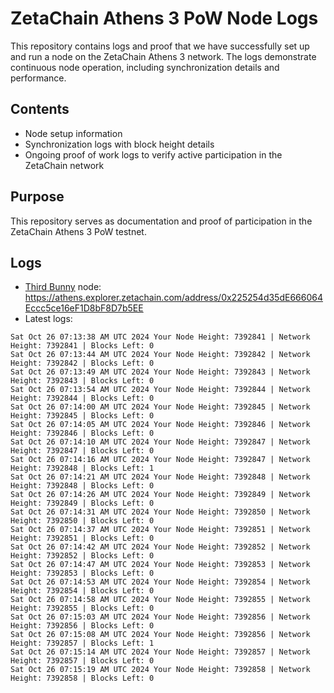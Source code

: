 # ZetaChain Athens 3 PoW Node Logs
This repository contains logs and proof that we have successfully set up and run a node on the ZetaChain Athens 3 network. The logs demonstrate continuous node operation, including synchronization details and performance.

## Contents
- Node setup information
- Synchronization logs with block height details
- Ongoing proof of work logs to verify active participation in the ZetaChain network

## Purpose
This repository serves as documentation and proof of participation in the ZetaChain Athens 3 PoW testnet.

## Logs

- [Third Bunny](https://thirdbunny.xyz/) node: https://athens.explorer.zetachain.com/address/0x225254d35dE666064Eccc5ce16eF1D8bF8D7b5EE
- Latest logs:
```
Sat Oct 26 07:13:38 AM UTC 2024 Your Node Height: 7392841 | Network Height: 7392841 | Blocks Left: 0
Sat Oct 26 07:13:44 AM UTC 2024 Your Node Height: 7392842 | Network Height: 7392842 | Blocks Left: 0
Sat Oct 26 07:13:49 AM UTC 2024 Your Node Height: 7392843 | Network Height: 7392843 | Blocks Left: 0
Sat Oct 26 07:13:54 AM UTC 2024 Your Node Height: 7392844 | Network Height: 7392844 | Blocks Left: 0
Sat Oct 26 07:14:00 AM UTC 2024 Your Node Height: 7392845 | Network Height: 7392845 | Blocks Left: 0
Sat Oct 26 07:14:05 AM UTC 2024 Your Node Height: 7392846 | Network Height: 7392846 | Blocks Left: 0
Sat Oct 26 07:14:10 AM UTC 2024 Your Node Height: 7392847 | Network Height: 7392847 | Blocks Left: 0
Sat Oct 26 07:14:16 AM UTC 2024 Your Node Height: 7392847 | Network Height: 7392848 | Blocks Left: 1
Sat Oct 26 07:14:21 AM UTC 2024 Your Node Height: 7392848 | Network Height: 7392848 | Blocks Left: 0
Sat Oct 26 07:14:26 AM UTC 2024 Your Node Height: 7392849 | Network Height: 7392849 | Blocks Left: 0
Sat Oct 26 07:14:31 AM UTC 2024 Your Node Height: 7392850 | Network Height: 7392850 | Blocks Left: 0
Sat Oct 26 07:14:37 AM UTC 2024 Your Node Height: 7392851 | Network Height: 7392851 | Blocks Left: 0
Sat Oct 26 07:14:42 AM UTC 2024 Your Node Height: 7392852 | Network Height: 7392852 | Blocks Left: 0
Sat Oct 26 07:14:47 AM UTC 2024 Your Node Height: 7392853 | Network Height: 7392853 | Blocks Left: 0
Sat Oct 26 07:14:53 AM UTC 2024 Your Node Height: 7392854 | Network Height: 7392854 | Blocks Left: 0
Sat Oct 26 07:14:58 AM UTC 2024 Your Node Height: 7392855 | Network Height: 7392855 | Blocks Left: 0
Sat Oct 26 07:15:03 AM UTC 2024 Your Node Height: 7392856 | Network Height: 7392856 | Blocks Left: 0
Sat Oct 26 07:15:08 AM UTC 2024 Your Node Height: 7392856 | Network Height: 7392857 | Blocks Left: 1
Sat Oct 26 07:15:14 AM UTC 2024 Your Node Height: 7392857 | Network Height: 7392857 | Blocks Left: 0
Sat Oct 26 07:15:19 AM UTC 2024 Your Node Height: 7392858 | Network Height: 7392858 | Blocks Left: 0
```
